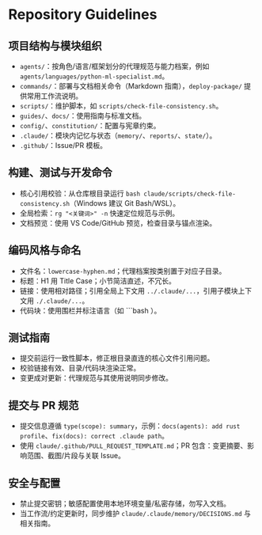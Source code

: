 # Repository Guidelines

## 项目结构与模块组织
- `agents/`：按角色/语言/框架划分的代理规范与能力档案，例如 `agents/languages/python-ml-specialist.md`。
- `commands/`：部署与文档相关命令（Markdown 指南），`deploy-package/` 提供常用工作流说明。
- `scripts/`：维护脚本，如 `scripts/check-file-consistency.sh`。
- `guides/`、`docs/`：使用指南与标准文档。
- `config/`、`constitution/`：配置与宪章约束。
- `.claude/`：模块内记忆与状态（`memory/`、`reports/`、`state/`）。
- `.github/`：Issue/PR 模板。

## 构建、测试与开发命令
- 核心引用校验：从仓库根目录运行 `bash claude/scripts/check-file-consistency.sh`（Windows 建议 Git Bash/WSL）。
- 全局检索：`rg "<关键词>" -n` 快速定位规范与示例。
- 文档预览：使用 VS Code/GitHub 预览，检查目录与锚点渲染。

## 编码风格与命名
- 文件名：`lowercase-hyphen.md`；代理档案按类别置于对应子目录。
- 标题：H1 用 Title Case；小节简洁直述，不冗长。
- 链接：使用相对路径；引用全局上下文用 `../.claude/...`，引用子模块上下文用 `./.claude/...`。
- 代码块：使用围栏并标注语言（如 ```bash ）。

## 测试指南
- 提交前运行一致性脚本，修正根目录直连的核心文件引用问题。
- 校验链接有效、目录/代码块渲染正常。
- 变更成对更新：代理规范与其使用说明同步修改。

## 提交与 PR 规范
- 提交信息遵循 `type(scope): summary`，示例：`docs(agents): add rust profile`、`fix(docs): correct .claude path`。
- 使用 `claude/.github/PULL_REQUEST_TEMPLATE.md`；PR 包含：变更摘要、影响范围、截图/片段与关联 Issue。

## 安全与配置
- 禁止提交密钥；敏感配置使用本地环境变量/私密存储，勿写入文档。
- 当工作流/约定更新时，同步维护 `claude/.claude/memory/DECISIONS.md` 与相关指南。
